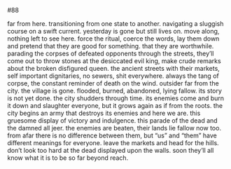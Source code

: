 #88

far from here. transitioning from one state to another. navigating a sluggish course on a swift current. yesterday is gone but still lives on. move along, nothing left to see here. force the ritual, coerce the words, lay them down and pretend that they are good for something. that they are worthwhile. parading the corpses of defeated opponents through the streets, they’ll come out to throw stones at the desiccated evil king, make crude remarks about the broken disfigured queen. the ancient streets with their markets, self important dignitaries, no sewers, shit everywhere. always the tang of corpse, the constant reminder of death on the wind. outsider far from the city. the village is gone. flooded, burned, abandoned, lying fallow. its story is not yet done. the city shudders through time. its enemies come and burn it down and slaughter everyone, but it grows again as if from the roots. the city begins an army that destroys its enemies and here we are. this gruesome display of victory and indulgence. this parade of the dead and the damned all jeer. the enemies are beaten, their lands lie fallow now too. from afar there is no difference between them, but “us” and “them” have different meanings for everyone. leave the markets and head for the hills. don’t look too hard at the dead displayed upon the walls. soon they’ll all know what it is to be so far beyond reach. 